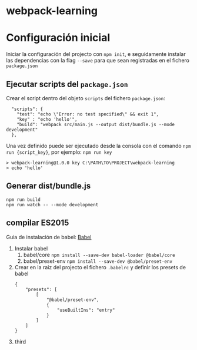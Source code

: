 # webpack-learning

# Configuración inicial
Iniciar la configuración del projecto con `npm init`, e seguidamente instalar las dependencias con la flag `--save` para que sean registradas en el fichero `package.json`

## Ejecutar scripts del ``package.json``
Crear el script dentro del objeto ``scripts`` del fichero ``package.json``:
```
  "scripts": {
    "test": "echo \"Error: no test specified\" && exit 1",
    "key" : "echo 'hello'",
    "build": "webpack src/main.js --output dist/bundle.js --mode development"
  },
```
Una vez definido puede ser ejecutado desde la consola con el comando ``npm run {script_key}``, por ejemplo: ``npm run key``

```
> webpack-learning@1.0.0 key C:\PATH\TO\PROJECT\webpack-learning
> echo 'hello'
```

## Generar dist/bundle.js
``npm run build`` <br>
``` npm run watch -- --mode development ```

## compilar ES2015
Guia de instalación de babel: [Babel](https://babeljs.io/setup#installation)
1. Instalar babel
    1. babel/core ``npm install --save-dev babel-loader @babel/core``
    2. babel/preset-env ``npm install --save-dev @babel/preset-env``
2. Crear en la raiz del projecto el fichero ``.babelrc`` y definir los presets de babel
    ```
    {
        "presets": [
            [
                "@babel/preset-env",
                {
                    "useBuiltIns": "entry"
                }
            ]
        ]
    }

    ```
3. third
